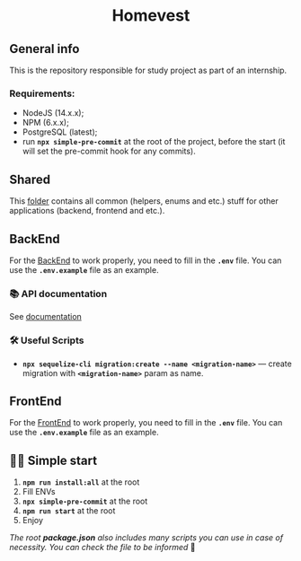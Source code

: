 <h1 align="center">
  Homevest
</h1>

## General info

This is the repository responsible for study project as part of an internship.

### Requirements:

- NodeJS (14.x.x);
- NPM (6.x.x);
- PostgreSQL (latest);
- run **`npx simple-pre-commit`** at the root of the project, before the start (it will set the pre-commit hook for any commits).

## Shared

This [folder](./shared) contains all common (helpers, enums and etc.) stuff for other applications (backend, frontend and etc.).

## BackEnd

For the [BackEnd](./backend) to work properly, you need to fill in the **`.env`** file. You can use the **`.env.example`** file as an example.

### 📚 API documentation

See [documentation](http://localhost:3001/docs/api)

### 🛠 Useful Scripts

- **`npx sequelize-cli migration:create --name <migration-name>`** — create migration with **`<migration-name>`** param as name.

## FrontEnd

For the [FrontEnd](./frontend) to work properly, you need to fill in the **`.env`** file. You can use the **`.env.example`** file as an example.

## 🏃‍♂️ Simple start

1. **`npm run install:all`** at the root
2. Fill ENVs
3. **`npx simple-pre-commit`** at the root
4. **`npm run start`** at the root
5. Enjoy

_The root **package.json** also includes many scripts you can use in case of necessity. You can check the file to be informed_ 🙌

